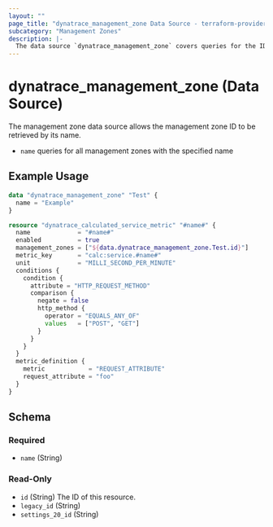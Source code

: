 ```yaml
---
layout: ""
page_title: "dynatrace_management_zone Data Source - terraform-provider-dynatrace"
subcategory: "Management Zones"
description: |-
  The data source `dynatrace_management_zone` covers queries for the ID of a management zone based on name
---
```


# dynatrace_management_zone (Data Source)

The management zone data source allows the management zone ID to be retrieved by its name.

- `name` queries for all management zones with the specified name

## Example Usage

```terraform
data "dynatrace_management_zone" "Test" {
  name = "Example"
}

resource "dynatrace_calculated_service_metric" "#name#" {
  name             = "#name#"
  enabled          = true
  management_zones = ["${data.dynatrace_management_zone.Test.id}"]
  metric_key       = "calc:service.#name#"
  unit             = "MILLI_SECOND_PER_MINUTE"
  conditions {
    condition {
      attribute = "HTTP_REQUEST_METHOD"
      comparison {
        negate = false
        http_method {
          operator = "EQUALS_ANY_OF"
          values   = ["POST", "GET"]
        }
      }
    }
  }
  metric_definition {
    metric            = "REQUEST_ATTRIBUTE"
    request_attribute = "foo"
  }
}
```

<!-- schema generated by tfplugindocs -->
## Schema

### Required

- `name` (String)

### Read-Only

- `id` (String) The ID of this resource.
- `legacy_id` (String)
- `settings_20_id` (String)
